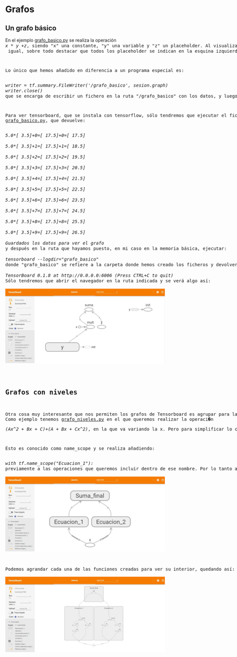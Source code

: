 <h1><a name="grafo"></a>Grafos</h1>
<h2>Un grafo básico</h2>
En el ejemplo <a href="https://github.com/Tensor4Dummies/2_tensorboard/blob/master/grafos/grafo_basico.py">grafo_basico.py</a> se realiza la operación
<pre style='display:inline'><i>x * y +z</i>, siendo "x" una constante, "y" una variable y "z" un placeholder. Al visualizar el grafo más adelante veremos que no se representan
 igual, sobre todo destacar que todos los placeholder se indican en la esquina izquierda superior para inicializar.</p>
<p>Lo único que hemos añadido en diferencia a un programa especial es:</br>
<pre style='display:inline'><i>writer = tf.summary.FileWriter('/grafo_basico', sesion.graph)</br>writer.close()</i></pre>
que se encarga de escribir un fichero en la ruta "/grafo_basico" con los datos, y luego se cierra con close().</p>
<p>Para ver tensorboard, que se instala con tensorflow, sólo tendremos que ejecutar el fichero de python, en este caso
<a href="https://github.com/Tensor4Dummies/2_tensorboard/blob/master/grafos/grafo_basico.py">grafo_basico.py</a>, que devuelve:</br>
<pre style='display:inline'><i>5.0*[ 3.5]+0=[ 17.5]+0=[ 17.5]</br>
5.0*[ 3.5]+1=[ 17.5]+1=[ 18.5]</br>
5.0*[ 3.5]+2=[ 17.5]+2=[ 19.5]</br>
5.0*[ 3.5]+3=[ 17.5]+3=[ 20.5]</br>
5.0*[ 3.5]+4=[ 17.5]+4=[ 21.5]</br>
5.0*[ 3.5]+5=[ 17.5]+5=[ 22.5]</br>
5.0*[ 3.5]+6=[ 17.5]+6=[ 23.5]</br>
5.0*[ 3.5]+7=[ 17.5]+7=[ 24.5]</br>
5.0*[ 3.5]+8=[ 17.5]+8=[ 25.5]</br>
5.0*[ 3.5]+9=[ 17.5]+9=[ 26.5]</br>
Guardados los datos para ver el grafo</i></pre>
y después en la ruta que hayamos puesto, en mi caso en la memoria básica, ejecutar:</br>
<pre style='display:inline'><i>tensorboard --logdir="grafo_basico"</i></pre>
donde "grafo_basico" se refiere a la carpeta donde hemos creado los ficheros y devolverá algo así:</br>
<pre style='display:inline'><i>TensorBoard 0.1.8 at http://0.0.0.0:6006 (Press CTRL+C to quit)</i></pre>
Sólo tendremos que abrir el navegador en la ruta indicada y se verá algo así:</br>
<img src="https://github.com/Tensor4Dummies/2_tensorboard/blob/master/grafos/grafo_basico.JPG" alt="Grafo básico"></p>

<h2>Grafos con niveles</h2>
<p>Otra cosa muy interesante que nos permiten los grafos de Tensorboard es agrupar para la visualización y trabajo.
Como ejemplo tenemos <a href="https://github.com/Tensor4Dummies/2_tensorboard/blob/master/grafos/grafo_niveles.py">grafo_niveles.py</a> en el que queremos realizar la operaci�n <pre style='display:inline'><i>(Ax^2 + Bx + C)+(A + Bx + Cx^2)</i>, en la que va variando la x. Pero para simplificar lo convertimos en <pre style='display:inline'><i>y1+y2</i>, donde <pre style='display:inline'><i>y1=(Ax^2 + Bx + C)</i> e <pre style='display:inline'><i>y2=(A + Bx + Cx^2)</i>.</p>
<p>Ésto es conocido como name_scope y se realiza añadiendo: </br>
<pre style='display:inline'><i>with tf.name_scope("Ecuacion_1"):</i></pre>
previamente a las operaciones que queremos incluir dentro de ese nombre. Por lo tanto al abrir la visualización sería:</br>
<img src="https://github.com/Tensor4Dummies/2_tensorboard/blob/master/grafos/grafo_niveles_inicial.JPG" alt="Grafo básico"></p>
<p>Podemos agrandar cada una de las funciones creadas para ver su interior, quedando así:</br>
<img src="https://github.com/Tensor4Dummies/2_tensorboard/blob/master/grafos/grafo_niveles_visible.JPG" alt="Grafo básico"></p>
